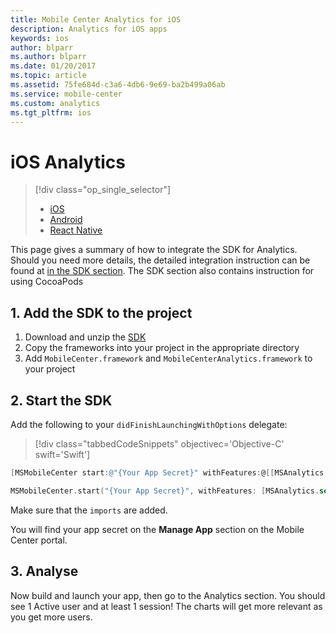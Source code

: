 ```yaml
---
title: Mobile Center Analytics for iOS
description: Analytics for iOS apps
keywords: ios
author: blparr
ms.author: blparr
ms.date: 01/20/2017
ms.topic: article
ms.assetid: 75fe684d-c3a6-4db6-9e69-ba2b499a06ab
ms.service: mobile-center
ms.custom: analytics
ms.tgt_pltfrm: ios
---
```


# iOS Analytics

> [!div class="op_single_selector"]
> * [iOS](ios.md)
> * [Android](android.md)
> * [React Native](react-native.md)

This page gives a summary of how to integrate the SDK for Analytics. Should you need more details, the detailed integration instruction can be found at [in the SDK section](~/sdk/getting-started/ios.md).
The SDK section also contains instruction for using CocoaPods

## 1. Add the SDK to the project

1. Download and unzip the [SDK](https://aka.ms/ehvc9e)
2. Copy the frameworks into your project in the appropriate directory
3. Add `MobileCenter.framework` and `MobileCenterAnalytics.framework` to your project

## 2. Start the SDK

Add the following to your `didFinishLaunchingWithOptions` delegate:

> [!div class="tabbedCodeSnippets" objectivec='Objective-C' swift='Swift']
```objectivec
[MSMobileCenter start:@"{Your App Secret}" withFeatures:@[[MSAnalytics class]]];
```
```swift
MSMobileCenter.start("{Your App Secret}", withFeatures: [MSAnalytics.self])
```

Make sure that the `imports` are added.

You will find your app secret on the **Manage App** section on the Mobile Center portal.

## 3. Analyse

Now build and launch your app, then go to the Analytics section.  You should see 1 Active user and at least 1 session!
The charts will get more relevant as you get more users.
